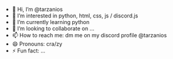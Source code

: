 - 👋 Hi, I’m @tarzanios
- 👀 I’m interested in python, html, css, js / discord.js
- 🌱 I’m currently learning python
- 💞️ I’m looking to collaborate on ...
- 📫 How to reach me: dm me on my discord profile @tarzanios
- 😄 Pronouns: cra/zy
- ⚡ Fun fact: ...

<!---
tarzanios/tarzanios is a ✨ special ✨ repository because its `README.md` (this file) appears on your GitHub profile.
You can click the Preview link to take a look at your changes.
--->
